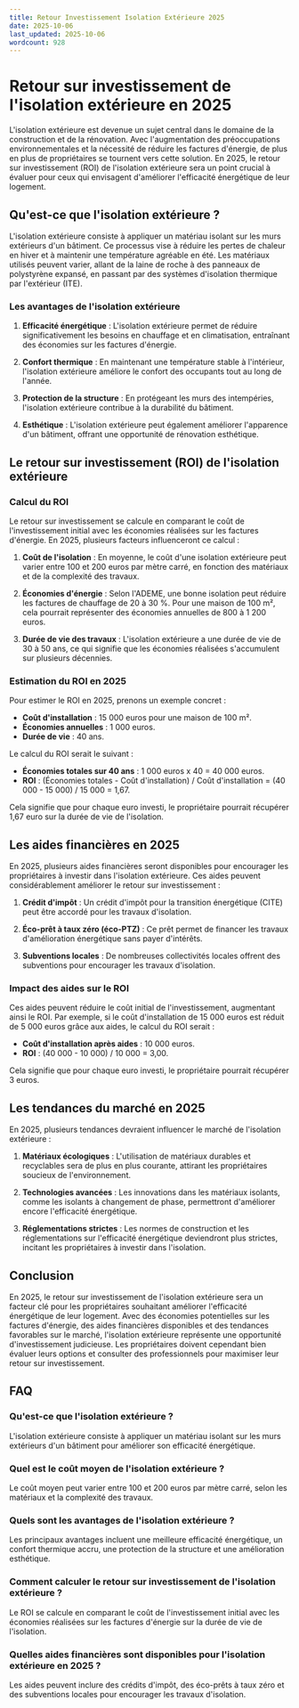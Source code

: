 ```yaml
---
title: Retour Investissement Isolation Extérieure 2025
date: 2025-10-06
last_updated: 2025-10-06
wordcount: 928
---
```


# Retour sur investissement de l'isolation extérieure en 2025

L'isolation extérieure est devenue un sujet central dans le domaine de la construction et de la rénovation. Avec l'augmentation des préoccupations environnementales et la nécessité de réduire les factures d'énergie, de plus en plus de propriétaires se tournent vers cette solution. En 2025, le retour sur investissement (ROI) de l'isolation extérieure sera un point crucial à évaluer pour ceux qui envisagent d'améliorer l'efficacité énergétique de leur logement.

## Qu'est-ce que l'isolation extérieure ?

L'isolation extérieure consiste à appliquer un matériau isolant sur les murs extérieurs d'un bâtiment. Ce processus vise à réduire les pertes de chaleur en hiver et à maintenir une température agréable en été. Les matériaux utilisés peuvent varier, allant de la laine de roche à des panneaux de polystyrène expansé, en passant par des systèmes d'isolation thermique par l'extérieur (ITE).

### Les avantages de l'isolation extérieure

1. **Efficacité énergétique** : L'isolation extérieure permet de réduire significativement les besoins en chauffage et en climatisation, entraînant des économies sur les factures d'énergie.
   
2. **Confort thermique** : En maintenant une température stable à l'intérieur, l'isolation extérieure améliore le confort des occupants tout au long de l'année.

3. **Protection de la structure** : En protégeant les murs des intempéries, l'isolation extérieure contribue à la durabilité du bâtiment.

4. **Esthétique** : L'isolation extérieure peut également améliorer l'apparence d'un bâtiment, offrant une opportunité de rénovation esthétique.

## Le retour sur investissement (ROI) de l'isolation extérieure

### Calcul du ROI

Le retour sur investissement se calcule en comparant le coût de l'investissement initial avec les économies réalisées sur les factures d'énergie. En 2025, plusieurs facteurs influenceront ce calcul :

1. **Coût de l'isolation** : En moyenne, le coût d'une isolation extérieure peut varier entre 100 et 200 euros par mètre carré, en fonction des matériaux et de la complexité des travaux.

2. **Économies d'énergie** : Selon l'ADEME, une bonne isolation peut réduire les factures de chauffage de 20 à 30 %. Pour une maison de 100 m², cela pourrait représenter des économies annuelles de 800 à 1 200 euros.

3. **Durée de vie des travaux** : L'isolation extérieure a une durée de vie de 30 à 50 ans, ce qui signifie que les économies réalisées s'accumulent sur plusieurs décennies.

### Estimation du ROI en 2025

Pour estimer le ROI en 2025, prenons un exemple concret :

- **Coût d'installation** : 15 000 euros pour une maison de 100 m².
- **Économies annuelles** : 1 000 euros.
- **Durée de vie** : 40 ans.

Le calcul du ROI serait le suivant :

- **Économies totales sur 40 ans** : 1 000 euros x 40 = 40 000 euros.
- **ROI** : (Économies totales - Coût d'installation) / Coût d'installation = (40 000 - 15 000) / 15 000 = 1,67.

Cela signifie que pour chaque euro investi, le propriétaire pourrait récupérer 1,67 euro sur la durée de vie de l'isolation.

## Les aides financières en 2025

En 2025, plusieurs aides financières seront disponibles pour encourager les propriétaires à investir dans l'isolation extérieure. Ces aides peuvent considérablement améliorer le retour sur investissement :

1. **Crédit d'impôt** : Un crédit d'impôt pour la transition énergétique (CITE) peut être accordé pour les travaux d'isolation.

2. **Éco-prêt à taux zéro (éco-PTZ)** : Ce prêt permet de financer les travaux d'amélioration énergétique sans payer d'intérêts.

3. **Subventions locales** : De nombreuses collectivités locales offrent des subventions pour encourager les travaux d'isolation.

### Impact des aides sur le ROI

Ces aides peuvent réduire le coût initial de l'investissement, augmentant ainsi le ROI. Par exemple, si le coût d'installation de 15 000 euros est réduit de 5 000 euros grâce aux aides, le calcul du ROI serait :

- **Coût d'installation après aides** : 10 000 euros.
- **ROI** : (40 000 - 10 000) / 10 000 = 3,00.

Cela signifie que pour chaque euro investi, le propriétaire pourrait récupérer 3 euros.

## Les tendances du marché en 2025

En 2025, plusieurs tendances devraient influencer le marché de l'isolation extérieure :

1. **Matériaux écologiques** : L'utilisation de matériaux durables et recyclables sera de plus en plus courante, attirant les propriétaires soucieux de l'environnement.

2. **Technologies avancées** : Les innovations dans les matériaux isolants, comme les isolants à changement de phase, permettront d'améliorer encore l'efficacité énergétique.

3. **Réglementations strictes** : Les normes de construction et les réglementations sur l'efficacité énergétique deviendront plus strictes, incitant les propriétaires à investir dans l'isolation.

## Conclusion

En 2025, le retour sur investissement de l'isolation extérieure sera un facteur clé pour les propriétaires souhaitant améliorer l'efficacité énergétique de leur logement. Avec des économies potentielles sur les factures d'énergie, des aides financières disponibles et des tendances favorables sur le marché, l'isolation extérieure représente une opportunité d'investissement judicieuse. Les propriétaires doivent cependant bien évaluer leurs options et consulter des professionnels pour maximiser leur retour sur investissement.

## FAQ

### Qu'est-ce que l'isolation extérieure ?

L'isolation extérieure consiste à appliquer un matériau isolant sur les murs extérieurs d'un bâtiment pour améliorer son efficacité énergétique.

### Quel est le coût moyen de l'isolation extérieure ?

Le coût moyen peut varier entre 100 et 200 euros par mètre carré, selon les matériaux et la complexité des travaux.

### Quels sont les avantages de l'isolation extérieure ?

Les principaux avantages incluent une meilleure efficacité énergétique, un confort thermique accru, une protection de la structure et une amélioration esthétique.

### Comment calculer le retour sur investissement de l'isolation extérieure ?

Le ROI se calcule en comparant le coût de l'investissement initial avec les économies réalisées sur les factures d'énergie sur la durée de vie de l'isolation.

### Quelles aides financières sont disponibles pour l'isolation extérieure en 2025 ?

Les aides peuvent inclure des crédits d'impôt, des éco-prêts à taux zéro et des subventions locales pour encourager les travaux d'isolation.